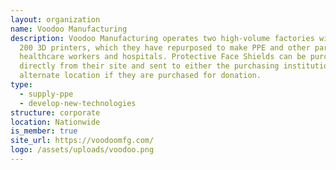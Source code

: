 ```yaml
---
layout: organization
name: Voodoo Manufacturing
description: Voodoo Manufacturing operates two high-volume factories with over
  200 3D printers, which they have repurposed to make PPE and other parts for
  healthcare workers and hospitals. Protective Face Shields can be purchased
  directly from their site and sent to either the purchasing institution or an
  alternate location if they are purchased for donation.
type:
  - supply-ppe
  - develop-new-technologies
structure: corporate
location: Nationwide
is_member: true
site_url: https://voodoomfg.com/
logo: /assets/uploads/voodoo.png
---
```


